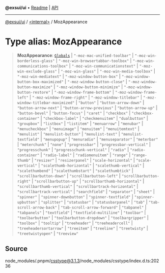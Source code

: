 **@exsui/ui** • [Readme](../../README.md) \| [API](../../globals.md)

***

[@exsui/ui](../../README.md) / [\<internal\>](../README.md) / MozAppearance

# Type alias: MozAppearance

> **MozAppearance**: [`Globals`](Globals.md) \| `"-moz-mac-unified-toolbar"` \| `"-moz-win-borderless-glass"` \| `"-moz-win-browsertabbar-toolbox"` \| `"-moz-win-communications-toolbox"` \| `"-moz-win-communicationstext"` \| `"-moz-win-exclude-glass"` \| `"-moz-win-glass"` \| `"-moz-win-media-toolbox"` \| `"-moz-win-mediatext"` \| `"-moz-window-button-box"` \| `"-moz-window-button-box-maximized"` \| `"-moz-window-button-close"` \| `"-moz-window-button-maximize"` \| `"-moz-window-button-minimize"` \| `"-moz-window-button-restore"` \| `"-moz-window-frame-bottom"` \| `"-moz-window-frame-left"` \| `"-moz-window-frame-right"` \| `"-moz-window-titlebar"` \| `"-moz-window-titlebar-maximized"` \| `"button"` \| `"button-arrow-down"` \| `"button-arrow-next"` \| `"button-arrow-previous"` \| `"button-arrow-up"` \| `"button-bevel"` \| `"button-focus"` \| `"caret"` \| `"checkbox"` \| `"checkbox-container"` \| `"checkbox-label"` \| `"checkmenuitem"` \| `"dualbutton"` \| `"groupbox"` \| `"listbox"` \| `"listitem"` \| `"menuarrow"` \| `"menubar"` \| `"menucheckbox"` \| `"menuimage"` \| `"menuitem"` \| `"menuitemtext"` \| `"menulist"` \| `"menulist-button"` \| `"menulist-text"` \| `"menulist-textfield"` \| `"menupopup"` \| `"menuradio"` \| `"menuseparator"` \| `"meterbar"` \| `"meterchunk"` \| `"none"` \| `"progressbar"` \| `"progressbar-vertical"` \| `"progresschunk"` \| `"progresschunk-vertical"` \| `"radio"` \| `"radio-container"` \| `"radio-label"` \| `"radiomenuitem"` \| `"range"` \| `"range-thumb"` \| `"resizer"` \| `"resizerpanel"` \| `"scale-horizontal"` \| `"scale-vertical"` \| `"scalethumb-horizontal"` \| `"scalethumb-vertical"` \| `"scalethumbend"` \| `"scalethumbstart"` \| `"scalethumbtick"` \| `"scrollbarbutton-down"` \| `"scrollbarbutton-left"` \| `"scrollbarbutton-right"` \| `"scrollbarbutton-up"` \| `"scrollbarthumb-horizontal"` \| `"scrollbarthumb-vertical"` \| `"scrollbartrack-horizontal"` \| `"scrollbartrack-vertical"` \| `"searchfield"` \| `"separator"` \| `"sheet"` \| `"spinner"` \| `"spinner-downbutton"` \| `"spinner-textfield"` \| `"spinner-upbutton"` \| `"splitter"` \| `"statusbar"` \| `"statusbarpanel"` \| `"tab"` \| `"tab-scroll-arrow-back"` \| `"tab-scroll-arrow-forward"` \| `"tabpanel"` \| `"tabpanels"` \| `"textfield"` \| `"textfield-multiline"` \| `"toolbar"` \| `"toolbarbutton"` \| `"toolbarbutton-dropdown"` \| `"toolbargripper"` \| `"toolbox"` \| `"tooltip"` \| `"treeheader"` \| `"treeheadercell"` \| `"treeheadersortarrow"` \| `"treeitem"` \| `"treeline"` \| `"treetwisty"` \| `"treetwistyopen"` \| `"treeview"`

## Source

node\_modules/.pnpm/csstype@3.1.3/node\_modules/csstype/index.d.ts:20236
